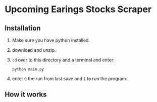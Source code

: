 # Upcoming Earings Stocks Scraper



## Installation

1. Make sure you have python installed.

2. download and unzip.

3. `cd` over to this directory and a terminal and enter:

   ```
   python main.py
   ```

4. enter `0` the run from last save and `1` to run the program.

## How it works

